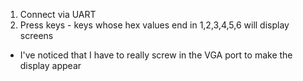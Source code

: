 1. Connect via UART
2. Press keys - keys whose hex values end in 1,2,3,4,5,6 will display screens

- I've noticed that I have to really screw in the VGA port to make the display appear